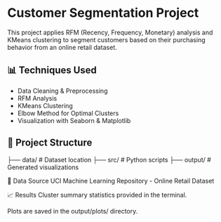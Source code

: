 # Customer Segmentation Project

This project applies RFM (Recency, Frequency, Monetary) analysis and KMeans clustering to segment customers based on their purchasing behavior from an online retail dataset.

## 📊 Techniques Used
- Data Cleaning & Preprocessing
- RFM Analysis
- KMeans Clustering
- Elbow Method for Optimal Clusters
- Visualization with Seaborn & Matplotlib

## 📁 Project Structure

├── data/ # Dataset location
├── src/ # Python scripts
├── output/ # Generated visualizations

📌 Data Source
UCI Machine Learning Repository - Online Retail Dataset

📈 Results
Cluster summary statistics provided in the terminal.

Plots are saved in the output/plots/ directory.
